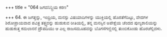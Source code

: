 +++
title = "064 ಜಗವನಿನ್ದ್ರಿಯ ಕರಣ"

+++
64. ಈ ಜಗತ್ತನ್ನು, ಇಂದ್ರಿಯ, ಮನಸ್ಸು ವಿಷಯಾದಿಗಳನ್ನು ಯುಕ್ತಿಯಲ್ಲಿ ಹೊರತೆಗೆದಿಟ್ಟು, ವೇದಗಳ ಶಿರೋಪ್ರಾಯವಾದ ಪವಿತ್ರ ತತ್ತ್ವವನ್ನು ಹುಡುಕುವ ರೀತಿಯಲ್ಲಿ, ತನ್ನ ಮನಸ್ಸಿನ ಅಪೇಕ್ಷೆಯ ಚೆಂದದ ಪುಣ್ಯಶಾಲಿಯನ್ನು ಹುಡುಕುತ್ತ ಕಮಲಾನನೆ ದ್ರೌಪದಿಯು ಆ ಎಲ್ಲ ರಾಜಸಮೂಹವನ್ನು ಬೊಗಸೆಗಣ್ಣಿನಲ್ಲಿ ತುಂಬಿಕೊಂಡು ಹೊರಚೆಲ್ಲಿದಳು.